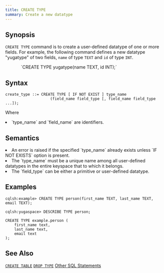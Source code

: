 ```yaml
---
title: CREATE TYPE
summary: Create a new datatype
---
```

<style>
table {
  float: left;
}
#psyn {
  text-indent: 50px;
}
#ptodo {
  color: red
}
</style>

## Synopsis
`CREATE TYPE` command is to create a user-defined datatype of one or more fields. For example, the following command defines a new datatype "yugatype" of two fields, `name` of type `TEXT` and `id` of type `INT`.
<p id=psyn>`CREATE TYPE yugatype(name TEXT, id INT);`</p>

## Syntax
```
create_type ::= CREATE TYPE [ IF NOT EXIST ] type_name
                    (field_name field_type [, field_name field_type ...]);
```
Where
  <li>`type_name` and `field_name` are identifiers.</li>

## Semantics

<li>An error is raised if the specified `type_name` already exists unless `IF NOT EXISTS` option is present.</li>
<li>The `type_name` must be a unique name among all user-defined datatypes in the entire keyspace that to which it belongs.</li>
<li>The `field_type` can be either a primitive or user-defined datatype.</li>

## Examples
```
cqlsh:example> CREATE TYPE person(first_name TEXT, last_name TEXT, email TEXT);

cqlsh:yugaspace> DESCRIBE TYPE person;

CREATE TYPE example.person (
    first_name text,
    last_name text,
    email text
);
```

## See Also
[`CREATE TABLE`](../ddl_create_table)
[`DROP TYPE`](../ddl_drop_keyspace)
[Other SQL Statements](..)
